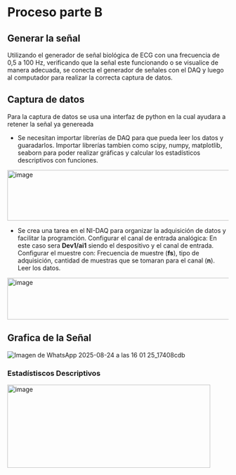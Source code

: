 # Proceso parte B
## Generar la señal 
Utilizando el generador de señal biológica de ECG con una frecuencia de 0,5 a 100 Hz, verificando que la señal este funcionando o se visualice de manera adecuada, se conecta el generador de señales con el DAQ y luego al computador para realizar la correcta captura de datos.
## Captura de datos 
Para la captura de datos se usa una interfaz de python en la cual ayudara a retener la señal ya genereada
* Se necesitan importar librerías de DAQ para que pueda leer los datos y guaradarlos. Importar librerías tambien como scipy, numpy, matplotlib, seaborn para poder realizar gráficas y calcular los estadísticos descriptivos con funciones.
<img width="542" height="115" alt="image" src="https://github.com/user-attachments/assets/d93cb98f-e55a-484c-895f-bc878e41b42e" />

* Se crea una tarea en el NI-DAQ para organizar la adquisición de datos y facilitar la programción. Configurar el canal de entrada analógica: En este caso sera **Dev1/ai1** siendo el despositivo y el canal de entrada. Configurar el muestre con: Frecuencia de muestre (**fs**), tipo de adquisición, cantidad de muestras que se tomaran para el canal (**n**). Leer los datos.

<img width="712" height="95" alt="image" src="https://github.com/user-attachments/assets/05fe1636-d616-4436-bdf7-d66080285720" />

## Grafica de la Señal
![Imagen de WhatsApp 2025-08-24 a las 16 01 25_17408cdb](https://github.com/user-attachments/assets/80958bd5-81f5-4924-a769-b658a0ba7b29)
### Estadístiscos Descriptivos
<img width="462" height="189" alt="image" src="https://github.com/user-attachments/assets/9dc0f106-5b1f-4391-8641-4c5eaba16d3c" />
